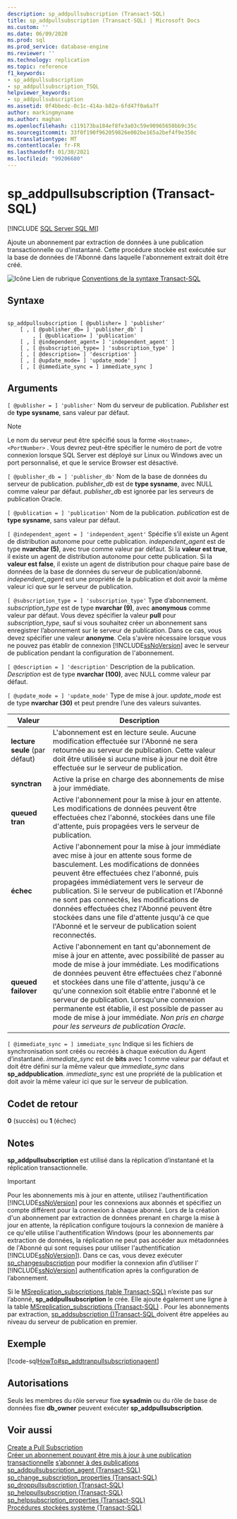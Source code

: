 ```yaml
---
description: sp_addpullsubscription (Transact-SQL)
title: sp_addpullsubscription (Transact-SQL) | Microsoft Docs
ms.custom: ''
ms.date: 06/09/2020
ms.prod: sql
ms.prod_service: database-engine
ms.reviewer: ''
ms.technology: replication
ms.topic: reference
f1_keywords:
- sp_addpullsubscription
- sp_addpullsubscription_TSQL
helpviewer_keywords:
- sp_addpullsubscription
ms.assetid: 0f4bbedc-0c1c-414a-b82a-6fd47f0a6a7f
author: markingmyname
ms.author: maghan
ms.openlocfilehash: c119173ba184ef8fe3a03c59e90965650bb9c35c
ms.sourcegitcommit: 33f0f190f962059826e002be165a2bef4f9e350c
ms.translationtype: MT
ms.contentlocale: fr-FR
ms.lasthandoff: 01/30/2021
ms.locfileid: "99206680"
---
```

# <a name="sp_addpullsubscription-transact-sql"></a>sp_addpullsubscription (Transact-SQL)
[!INCLUDE [SQL Server SQL MI](../../includes/applies-to-version/sql-asdbmi.md)]

  Ajoute un abonnement par extraction de données à une publication transactionnelle ou d'instantané. Cette procédure stockée est exécutée sur la base de données de l'Abonné dans laquelle l'abonnement extrait doit être créé.  
  
 ![Icône Lien de rubrique](../../database-engine/configure-windows/media/topic-link.gif "Icône du lien de rubrique") [Conventions de la syntaxe Transact-SQL](../../t-sql/language-elements/transact-sql-syntax-conventions-transact-sql.md)  
  
## <a name="syntax"></a>Syntaxe  
  
```  
  
sp_addpullsubscription [ @publisher= ] 'publisher'  
    [ , [ @publisher_db= ] 'publisher_db' ]  
        , [ @publication= ] 'publication'  
    [ , [ @independent_agent= ] 'independent_agent' ]  
    [ , [ @subscription_type= ] 'subscription_type' ]  
    [ , [ @description= ] 'description' ]  
    [ , [ @update_mode= ] 'update_mode' ]  
    [ , [ @immediate_sync = ] immediate_sync ]  
```  
  
## <a name="arguments"></a>Arguments  
`[ @publisher = ] 'publisher'` Nom du serveur de publication. *Publisher* est de **type sysname**, sans valeur par défaut.  

> [!NOTE]
> Le nom du serveur peut être spécifié sous la forme `<Hostname>,<PortNumber>` . Vous devrez peut-être spécifier le numéro de port de votre connexion lorsque SQL Server est déployé sur Linux ou Windows avec un port personnalisé, et que le service Browser est désactivé.
  
`[ @publisher_db = ] 'publisher_db'` Nom de la base de données du serveur de publication. *publisher_db* est de **type sysname**, avec NULL comme valeur par défaut. *publisher_db* est ignorée par les serveurs de publication Oracle.  
  
`[ @publication = ] 'publication'` Nom de la publication. *publication* est de **type sysname**, sans valeur par défaut.  
  
`[ @independent_agent = ] 'independent_agent'` Spécifie s’il existe un Agent de distribution autonome pour cette publication. *independent_agent* est de type **nvarchar (5)**, avec true comme valeur par défaut. Si la **valeur est true**, il existe un agent de distribution autonome pour cette publication. Si la **valeur est false**, il existe un agent de distribution pour chaque paire base de données de la base de données du serveur de publication/abonné. *independent_agent* est une propriété de la publication et doit avoir la même valeur ici que sur le serveur de publication.  
  
`[ @subscription_type = ] 'subscription_type'` Type d’abonnement. *subscription_type* est de type **nvarchar (9)**, avec **anonymous** comme valeur par défaut. Vous devez spécifier la valeur **pull** pour *subscription_type*, sauf si vous souhaitez créer un abonnement sans enregistrer l’abonnement sur le serveur de publication. Dans ce cas, vous devez spécifier une valeur **anonyme**. Cela s'avère nécessaire lorsque vous ne pouvez pas établir de connexion [!INCLUDE[ssNoVersion](../../includes/ssnoversion-md.md)] avec le serveur de publication pendant la configuration de l'abonnement.  
  
`[ @description = ] 'description'` Description de la publication. *Description* est de type **nvarchar (100)**, avec NULL comme valeur par défaut.  
  
`[ @update_mode = ] 'update_mode'` Type de mise à jour. *update_mode* est de type **nvarchar (30)** et peut prendre l’une des valeurs suivantes.  
  
|Valeur|Description|  
|-----------|-----------------|  
|**lecture seule** (par défaut)|L'abonnement est en lecture seule. Aucune modification effectuée sur l'Abonné ne sera retournée au serveur de publication. Cette valeur doit être utilisée si aucune mise à jour ne doit être effectuée sur le serveur de publication.|  
|**synctran**|Active la prise en charge des abonnements de mise à jour immédiate.|  
|**queued tran**|Active l'abonnement pour la mise à jour en attente. Les modifications de données peuvent être effectuées chez l'abonné, stockées dans une file d'attente, puis propagées vers le serveur de publication.|  
|**échec**|Active l'abonnement pour la mise à jour immédiate avec mise à jour en attente sous forme de basculement. Les modifications de données peuvent être effectuées chez l'abonné, puis propagées immédiatement vers le serveur de publication. Si le serveur de publication et l'Abonné ne sont pas connectés, les modifications de données effectuées chez l'Abonné peuvent être stockées dans une file d'attente jusqu'à ce que l'Abonné et le serveur de publication soient reconnectés.|  
|**queued failover**|Active l'abonnement en tant qu'abonnement de mise à jour en attente, avec possibilité de passer au mode de mise à jour immédiate. Les modifications de données peuvent être effectuées chez l'abonné et stockées dans une file d'attente, jusqu'à ce qu'une connexion soit établie entre l'abonné et le serveur de publication. Lorsqu'une connexion permanente est établie, il est possible de passer au mode de mise à jour immédiate. *Non pris en charge pour les serveurs de publication Oracle*.|  
  
`[ @immediate_sync = ] immediate_sync` Indique si les fichiers de synchronisation sont créés ou recréés à chaque exécution du Agent d’instantané. *immediate_sync* est de **bits** avec 1 comme valeur par défaut et doit être défini sur la même valeur que *immediate_sync* dans **sp_addpublication**. *immediate_sync* est une propriété de la publication et doit avoir la même valeur ici que sur le serveur de publication.  
  
## <a name="return-code-values"></a>Codet de retour  
 **0** (succès) ou **1** (échec)  
  
## <a name="remarks"></a>Notes  
 **sp_addpullsubscription** est utilisé dans la réplication d’instantané et la réplication transactionnelle.  
  
> [!IMPORTANT]  
>  Pour les abonnements mis à jour en attente, utilisez l'authentification [!INCLUDE[ssNoVersion](../../includes/ssnoversion-md.md)] pour les connexions aux abonnés et spécifiez un compte différent pour la connexion à chaque abonné. Lors de la création d'un abonnement par extraction de données prenant en charge la mise à jour en attente, la réplication configure toujours la connexion de manière à ce qu'elle utilise l'authentification Windows (pour les abonnements par extraction de données, la réplication ne peut pas accéder aux métadonnées de l'Abonné qui sont requises pour utiliser l'authentification [!INCLUDE[ssNoVersion](../../includes/ssnoversion-md.md)]). Dans ce cas, vous devez exécuter [sp_changesubscription](../../relational-databases/system-stored-procedures/sp-changesubscription-transact-sql.md) pour modifier la connexion afin d’utiliser l' [!INCLUDE[ssNoVersion](../../includes/ssnoversion-md.md)] authentification après la configuration de l’abonnement.  
  
 Si le [MSreplication_subscriptions &#40;table Transact-SQL&#41;](../../relational-databases/system-tables/msreplication-subscriptions-transact-sql.md) n’existe pas sur l’abonné, **sp_addpullsubscription** le crée. Elle ajoute également une ligne à la table [MSreplication_subscriptions &#40;Transact-SQL&#41;](../../relational-databases/system-tables/msreplication-subscriptions-transact-sql.md) . Pour les abonnements par extraction, [sp_addsubscription &#40;&#41;Transact-SQL ](../../relational-databases/system-stored-procedures/sp-addsubscription-transact-sql.md) doivent être appelées au niveau du serveur de publication en premier.  
  
## <a name="example"></a>Exemple  
 [!code-sql[HowTo#sp_addtranpullsubscriptionagent](../../relational-databases/replication/codesnippet/tsql/sp-addpullsubscription-t_1.sql)]  
  
## <a name="permissions"></a>Autorisations  
 Seuls les membres du rôle serveur fixe **sysadmin** ou du rôle de base de données fixe **db_owner** peuvent exécuter **sp_addpullsubscription**.  
  
## <a name="see-also"></a>Voir aussi  
 [Create a Pull Subscription](../../relational-databases/replication/create-a-pull-subscription.md)   
 [Créer un abonnement pouvant être mis à jour à une publication transactionnelle](../../relational-databases/replication/publish/create-an-updatable-subscription-to-a-transactional-publication.md) [s’abonner à des publications](../../relational-databases/replication/subscribe-to-publications.md)   
 [sp_addpullsubscription_agent &#40;Transact-SQL&#41;](../../relational-databases/system-stored-procedures/sp-addpullsubscription-agent-transact-sql.md)   
 [sp_change_subscription_properties &#40;Transact-SQL&#41;](../../relational-databases/system-stored-procedures/sp-change-subscription-properties-transact-sql.md)   
 [sp_droppullsubscription &#40;Transact-SQL&#41;](../../relational-databases/system-stored-procedures/sp-droppullsubscription-transact-sql.md)   
 [sp_helppullsubscription &#40;Transact-SQL&#41;](../../relational-databases/system-stored-procedures/sp-helppullsubscription-transact-sql.md)   
 [sp_helpsubscription_properties &#40;Transact-SQL&#41;](../../relational-databases/system-stored-procedures/sp-helpsubscription-properties-transact-sql.md)   
 [Procédures stockées système &#40;Transact-SQL&#41;](../../relational-databases/system-stored-procedures/system-stored-procedures-transact-sql.md)  
  
  
